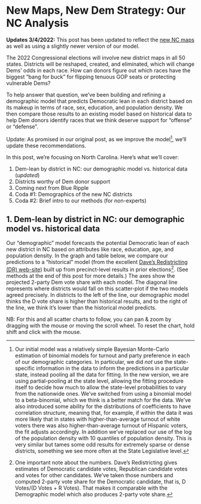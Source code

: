 # New Maps, New Dem Strategy: Our NC Analysis

**Updates 3/4/2022:** This post has been updated to reflect the [new NC maps][NCRuling] as well
as using a slightly newer version of our model.

[NCRuling]: https://www.nytimes.com/2022/02/23/us/politics/north-carolina-maps-democrats.html

The 2022 Congressional elections will involve new district maps in
all 50 states.
Districts will be reshaped, created, and eliminated,
which will change Dems’ odds in each race.
How can donors figure out which races have the biggest “bang for buck”
for flipping tenuous GOP seats or protecting vulnerable Dems?

To help answer that question, we’ve been building and refining a demographic
model that predicts Democratic lean in each district based on its
makeup in terms of race, sex, education, and population density.
We then compare those results to an existing model based on historical
data to help Dem donors identify races that we think deserve support
for “offense” or “defense”.

Update: As promised in our original post, as we improve the model[^modelChanges], we’ll update
these recommendations.

In this post, we’re focusing on North Carolina. Here’s what we’ll cover:

1. Dem-lean by district in NC: our demographic model vs. historical data (*updated*)
2. Districts worthy of Dem donor support
3. Coming next from Blue Ripple
4. Coda #1: Demographics of the new NC districts
5. Coda #2: Brief intro to our methods (for non-experts)

## 1. Dem-lean by district in NC: our demographic model vs. historical data

Our “demographic” model forecasts the potential Democratic lean of each
new district in NC based on attributes like race, education, age, and
population density. In the graph and table below,
we compare our predictions to a “historical” model (from the excellent
[Dave’s Redistricting (DR) web-site][DavesR]) built up from precinct-level
results in prior elections[^voteShare]. (See methods at the end of this post for more details.)
The axes show the projected 2-party Dem vote share with each model.
The diagonal line represents where districts would fall on this scatter-plot
if the two models agreed precisely. In districts to the left of the line,
our demographic model thinks the D vote share is higher than historical results,
and to the right of the line, we think it’s lower than the historical model predicts.

NB: For this and all scatter charts to follow, you
can pan & zoom by dragging with the mouse or moving the scroll wheel.  To reset the chart,
hold shift and click with the mouse.

[DavesR]: https://davesredistricting.org/maps#aboutus

[^voteShare]: One important note about the numbers. Dave’s Redistricting gives
estimates of Democratic candidate votes, Republican candidate votes and votes
for other candidates.  We’ve taken those numbers and computed 2-party vote share
for the Democratic candidate, that is, D Votes/(D Votes + R Votes). That makes it
comparable with the Demographic model which also produces 2-party vote share.

[^modelChanges]: Our initial model was a relatively simple Bayesian Monte-Carlo
estimation of binomial models for turnout and party preference in each of our
demographic categories. In particular, we did *not* use the state-specific information
in the data to inform the predictions in a particular state, instead pooling all
the data for fitting.
In the new version, we are using partial-pooling at the state level, allowing the
fitting procedure itself to decide how much to allow the state-level probabilities
to vary from the nationwide ones. We’ve switched from using a binomial model to
a beta-binomial, which we think is a better match for the data.
We’ve also introduced some ability for the distributions of coefficients to have
correlation structure, meaning that, for example, if within the data it was more likely
that in states with higher-than-average turnout of white voters there was also
higher-than-average turnout of Hispanic voters, the fit adjusts accordingly.
In addition we’ve replaced our use of the log of the population density with 10 quantiles
of population density. This is very similar but tames some odd results for extremely sparse
or dense districts, something we see more often at the State Legislative level.
